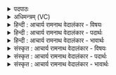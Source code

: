 <details><summary>पदपाठः</summary>

पि꣡ब꣢꣯न्ति। मि꣣त्रः꣢। मि꣣। त्रः꣢। अ꣣र्यमा꣢। त꣡ना꣢꣯। पू꣣त꣡स्य꣢। व꣡रु꣢꣯णः। त्रि꣣षधस्थ꣡स्य꣢। त्रि꣣। सधस्थ꣡स्य꣢। जा꣡व꣢꣯तः। १७८६।
</details>

<details><summary>अधिमन्त्रम् (VC)</summary>

- सोमः
- बिन्दुः पूतदक्षो वा आङ्गिरसः
- गायत्री
- षड्जः
</details>

<details><summary>हिन्दी : आचार्य रामनाथ वेदालंकार - विषयः</summary>

अगले मन्त्र में यह बताया गया है कि कैसे ब्रह्मानन्द-रस को कौन पीते हैं।
</details>

<details><summary>हिन्दी : आचार्य रामनाथ वेदालंकार - पदार्थः</summary>

पदार्थान्वयभाषाः -  (तना) विस्तृत रूप से (पूतस्य) पवित्र, (त्रिषधस्थस्य) आत्मा,मन,प्राण इन तीन स्थानों में स्थित (जावतः) वेगयुक्त ब्रह्मानन्द-रस को (मित्रः) मैत्री,करुणा,मुदिता,उपेक्षा वृत्तियों से युक्त योगी, (अर्यमा) सूर्यवत् तेजस्वी एवं ज्योतिष्मती प्रज्ञा से युक्त योगी और (वरुणः) व्याधि,स्त्यान,संशय आदि विघ्नों का जिसने निवारण कर दिया है,ऐसे योगी (पिबन्ति) पान करते हैं ॥२॥
</details>

<details><summary>हिन्दी : आचार्य रामनाथ वेदालंकार - भावार्थः</summary>

भावार्थभाषाः -  परिपक्व योगी ही समाधि में स्थित होकर पवित्र ब्रह्मानन्द-रस का आस्वादन करते हैं ॥२॥
</details>

<details><summary>संस्कृत : आचार्य रामनाथ वेदालंकार - विषयः</summary>

अथ कीदृशं ब्रह्मानन्दरसं के पिबन्तीत्याह।
</details>

<details><summary>संस्कृत : आचार्य रामनाथ वेदालंकार - पदार्थः</summary>

पदार्थान्वयभाषाः -  (तना) तनेन विस्तरेण (पूतस्य) पवित्रस्य, (त्रिषधस्थस्य) त्रयः आत्ममनःप्राणरूपाः सधस्थाः स्थितिस्थानानि यस्य तस्य, (जावतः) जवतः वेगयुक्तस्य रसस्य (मित्रः) मैत्रीकरुणामुदितोपेक्षावृत्तियुक्तो योगी, (अर्यमा) सूर्यवत् तेजोमयो ज्योतिष्मतीप्रज्ञायुक्तो योगी, (वरुणः) वारितव्याधिस्त्यानसंशयाद्यन्तरायसमूहो योगी च (पिबन्ति) आस्वादनं कुर्वन्ति।[तनु विस्तारे इत्यतो निष्पन्नात् तनशब्दात् तृतीयैकवचनस्य ‘सुपां सुलुक्०’ अ० ७।१।३९ इत्यनेन आलादेशः। जवतेर्गत्यर्थाच्छतरि ‘जवतः’ इति प्राप्ते ‘जावतः’ इत्यत्र ‘अन्येषामपि दृश्यते’ अ० ६।३।१३७ इत्यनेन दीर्घः।]॥२॥
</details>

<details><summary>संस्कृत : आचार्य रामनाथ वेदालंकार - भावार्थः</summary>

भावार्थभाषाः -  परिपक्वा योगिन एव समाधौ स्थिताः पवित्रं ब्रह्मानन्दरसमास्वादयन्ति ॥२॥
</details>